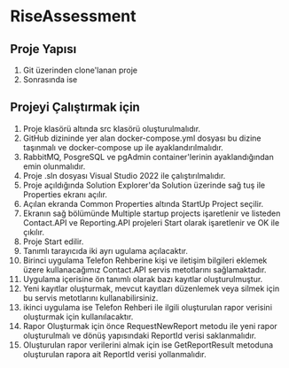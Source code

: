 # RiseAssessment
## Proje Yapısı
1. Git üzerinden clone'lanan proje
2. Sonrasında ise

## Projeyi Çalıştırmak için
1. Proje klasörü altında src klasörü oluşturulmalıdır. 
2. GitHub dizininde yer alan docker-compose.yml dosyası bu dizine taşınmalı ve docker-compose up ile ayaklandırılmalıdır. 
3. RabbitMQ, PosgreSQL ve pgAdmin container'lerinin ayaklandığından emin olunmalıdır.  
4. Proje .sln dosyası Visual Studio 2022 ile çalıştırılmalıdır. 
5. Proje açıldığında Solution Explorer'da Solution üzerinde sağ tuş ile Properties ekranı açılır. 
6. Açılan ekranda Common Properties altında StartUp Project seçilir. 
7. Ekranın sağ bölümünde Multiple startup projects işaretlenir ve listeden Contact.API ve Reporting.API projeleri Start olarak işaretlenir ve OK ile çıkılır. 
8. Proje Start edilir. 
9. Tanımlı tarayıcıda iki ayrı ugulama açılacaktır. 
10. Birinci uygulama Telefon Rehberine kişi ve iletişim bilgileri eklemek üzere kullanacağımız Contact.API servis metotlarını sağlamaktadır. 
11. Uygulama içerisine ön tanımlı olarak bazı kayıtlar oluşturulmuştur. 
12. Yeni kayıtlar oluşturmak, mevcut kayıtları düzenlemek veya silmek için bu servis metotlarını kullanabilirsiniz. 
13. ikinci uygulama ise Telefon Rehberi ile ilgili oluşturulan rapor verisini oluşturmak için kullanılacaktır. 
14. Rapor Oluşturmak için önce RequestNewReport metodu ile yeni rapor oluşturulmalı ve dönüş yapısındaki ReportId verisi saklanmalıdır. 
15. Oluşturulan rapor verilerini almak için ise GetReportResult metoduna oluşturulan rapora ait ReportId verisi yollanmalıdır. 
